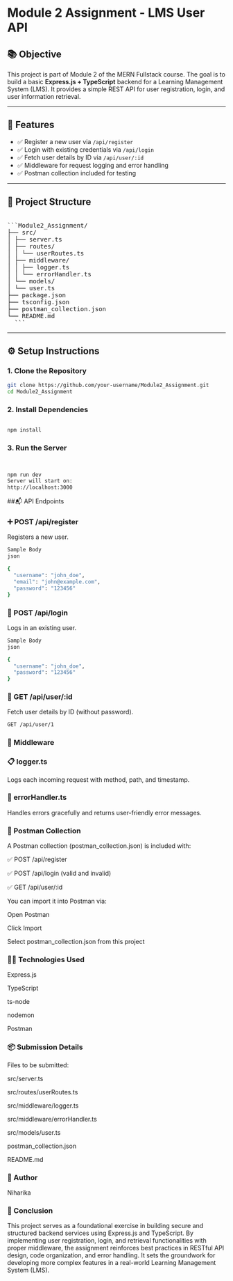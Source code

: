 
# Module 2 Assignment - LMS User API

## 📚 Objective

This project is part of Module 2 of the MERN Fullstack course. The goal is to build a basic **Express.js + TypeScript** backend for a Learning Management System (LMS). It provides a simple REST API for user registration, login, and user information retrieval.

---

## 🚀 Features

- ✅ Register a new user via `/api/register`
- ✅ Login with existing credentials via `/api/login`
- ✅ Fetch user details by ID via `/api/user/:id`
- ✅ Middleware for request logging and error handling
- ✅ Postman collection included for testing

---

## 🧾 Project Structure
<pre> 
```Module2_Assignment/
├── src/
│ ├── server.ts
│ ├── routes/
│ │ └── userRoutes.ts
│ ├── middleware/
│ │ ├── logger.ts
│ │ └── errorHandler.ts
│ └── models/
│ └── user.ts
├── package.json
├── tsconfig.json
├── postman_collection.json
└── README.md
  ```</pre>

---

## ⚙️ Setup Instructions

### 1. Clone the Repository

```bash
git clone https://github.com/your-username/Module2_Assignment.git
cd Module2_Assignment
```
### 2. Install Dependencies
```bash

npm install
```
### 3. Run the Server
```bash


npm run dev
Server will start on:
http://localhost:3000
```

##📬 API Endpoints
### ➕ POST /api/register
Registers a new user.
```bash
Sample Body
json

{
  "username": "john_doe",
  "email": "john@example.com",
  "password": "123456"
}
```
### 🔐 POST /api/login
Logs in an existing user.
```bash
Sample Body
json

{
  "username": "john_doe",
  "password": "123456"
}
```
### 👤 GET /api/user/:id
Fetch user details by ID (without password).

```bash
GET /api/user/1
```
### 🧩 Middleware
### 📋 logger.ts
Logs each incoming request with method, path, and timestamp.

### 🚨 errorHandler.ts
Handles errors gracefully and returns user-friendly error messages.

### 📮 Postman Collection
A Postman collection (postman_collection.json) is included with:

✅ POST /api/register

✅ POST /api/login (valid and invalid)

✅ GET /api/user/:id

You can import it into Postman via:

Open Postman

Click Import

Select postman_collection.json from this project

### 👨‍💻 Technologies Used
Express.js

TypeScript

ts-node

nodemon

Postman

### 📦 Submission Details
Files to be submitted:

src/server.ts

src/routes/userRoutes.ts

src/middleware/logger.ts

src/middleware/errorHandler.ts

src/models/user.ts

postman_collection.json

README.md

### 📝 Author
Niharika



### 🧾 Conclusion
This project serves as a foundational exercise in building secure and structured backend services using Express.js and TypeScript. By implementing user registration, login, and retrieval functionalities with proper middleware, the assignment reinforces best practices in RESTful API design, code organization, and error handling. It sets the groundwork for developing more complex features in a real-world Learning Management System (LMS).
